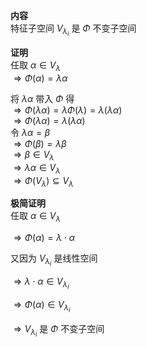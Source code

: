 **内容**  
特征子空间 $V_{\lambda_i}$ 是 $\Phi$ 不变子空间  
  
**证明**  
任取 $\alpha\in V_\lambda$  
 $\Rightarrow \Phi(\alpha)=\lambda\alpha$  
  
将 $\lambda\alpha$ 带入 $\Phi$ 得  
 $\Rightarrow \Phi(\lambda\alpha)=\lambda\Phi(\lambda)=\lambda(\lambda\alpha)$  
 $\Rightarrow \Phi(\lambda\alpha)=\lambda(\lambda\alpha)$  
令 $\lambda\alpha=\beta$  
 $\Rightarrow \Phi(\beta)=\lambda\beta$  
 $\Rightarrow \beta\in V_\lambda$  
 $\Rightarrow \lambda\alpha\in V_\lambda$  
 $\Rightarrow \Phi(V_\lambda)\subseteq V_\lambda$  
  
**极简证明**  
任取 $\alpha\in V_\lambda$  
  
 $\Rightarrow \Phi(\alpha)=\lambda\cdot\alpha$  
  
又因为 $V_{\lambda_i}$ 是线性空间  
  
 $\Rightarrow \lambda\cdot\alpha\in V_{\lambda_i}$  
  
 $\Rightarrow \Phi(\alpha)\in V_{\lambda_i}$  
  
 $\Rightarrow V_{\lambda_i}$ 是 $\Phi$ 不变子空间  
